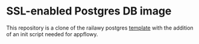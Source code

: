 # SSL-enabled Postgres DB image

This repository is a clone of the railawy postgres [template](https://github.com/railwayapp-templates/postgres-ssl)
with the addition of an init script needed for appflowy.

